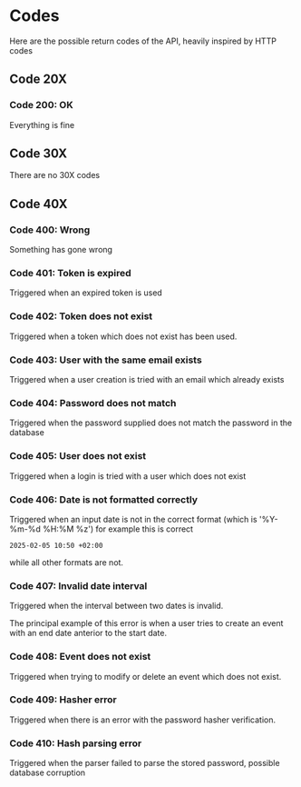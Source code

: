 # Codes
Here are the possible return codes of the API, heavily inspired by HTTP codes

## Code 20X
### Code 200: OK
Everything is fine

## Code 30X
There are no 30X codes

## Code 40X
### Code 400: Wrong
Something has gone wrong

### Code 401: Token is expired
Triggered when an expired token is used

### Code 402: Token does not exist
Triggered when a token which does not exist has been used.

### Code 403: User with the same email exists
Triggered when a user creation is tried with an email which already exists

### Code 404: Password does not match
Triggered when the password supplied does not match the password in the database

### Code 405: User does not exist
Triggered when a login is tried with a user which does not exist

### Code 406: Date is not formatted correctly
Triggered when an input date is not in the correct format (which is '%Y-%m-%d %H:%M %z')
for example this is correct

```
2025-02-05 10:50 +02:00
```

while all other formats are not.

### Code 407: Invalid date interval
Triggered when the interval between two dates is invalid.

The principal example of this error is when a user tries to create an event with
an end date anterior to the start date.

### Code 408: Event does not exist
Triggered when trying to modify or delete an event which does not exist.

### Code 409: Hasher error
Triggered when there is an error with the password hasher verification.

### Code 410: Hash parsing error
Triggered when the parser failed to parse the stored password, possible database
corruption
